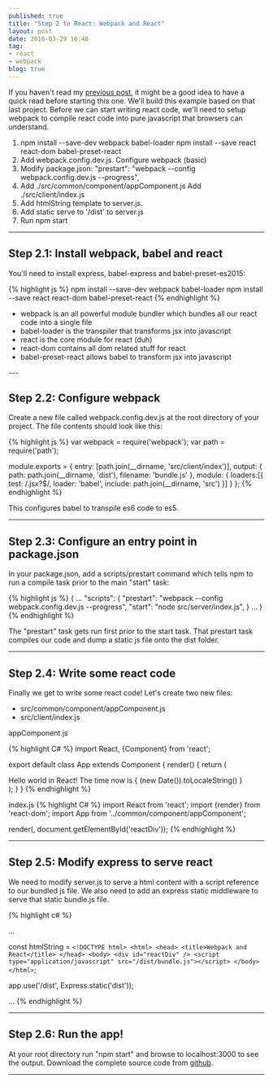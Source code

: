 ```yaml
---
published: true
title: "Step 2 to React: Webpack and React"
layout: post
date: 2016-03-29 16:48
tag:
- react
- webpack
blog: true
---
```


If you haven't read my [previous post](http://www.reactjunkie.com/step-one-to-react-es-6-and-express/), 
it might be a good idea to have a quick read before starting this one. We'll build this example based on that last project.
Before we can start writing react code, we'll need to setup webpack to compile react code into pure javascript that
browsers can understand.

1. npm install --save-dev webpack babel-loader
   npm install --save react react-dom babel-preset-react
2. Add webpack.config.dev.js. Configure webpack (basic)
3. Modify package.json:
 "prestart": "webpack --config webpack.config.dev.js --progress",
4.  Add ./src/common/component/appComponent.js
    Add ./src/client/index.js
5. Add htmlString template to server.js.
6. Add static serve to '/dist' to server.js
7. Run npm start

---

## Step 2.1: Install webpack, babel and react
 You'll need to install express, babel-express and babel-preset-es2015:

{% highlight js %}
npm install --save-dev webpack babel-loader
npm install --save react react-dom babel-preset-react
{% endhighlight %}

<ul>
<li>webpack is an all powerful module bundler which bundles all our react code into a single file</li>
<li>babel-loader is the transpiler that transforms jsx into javascript</li>
<li>react is the core module for react (duh)</li>
<li>react-dom contains all dom related stuff for react</li>
<li>babel-preset-react allows babel to transform jsx into javascript</li>
</ul>
---

## Step 2.2: Configure webpack
Create a new file called webpack.config.dev.js at the root directory of your project. The file contents should look like this:

{% highlight js %}
var webpack = require('webpack');
var path = require('path');

module.exports = {
    entry: [path.join(__dirname, 'src/client/index')],
    output: {
        path: path.join(__dirname, 'dist'),
        filename: 'bundle.js'
    },
    module: {
        loaders:[{
            test: /\.jsx?$/,
            loader: 'babel',
            include: path.join(__dirname, 'src')
        }]
    }
};
{% endhighlight %}

This configures babel to transpile es6 code to es5.

---

## Step 2.3: Configure an entry point in package.json

In your package.json, add a scripts/prestart command which tells npm to run a compile task prior to the main "start" task:

{% highlight js %}
{
...
      "scripts": {
        "prestart": "webpack --config webpack.config.dev.js --progress",
        "start": "node src/server/index.js",
      }
...
}
{% endhighlight %}

The "prestart" task gets run first prior to the start task. That prestart task compiles our code and dump a static js file 
onto the dist folder.

---

## Step 2.4: Write some react code
Finally we get to write some react code! Let's create two new files:

<ul>
    <li>src/common/component/appComponent.js</li>
    <li>src/client/index.js</li>
</ul>

appComponent.js

{% highlight C# %}
import React, {Component} from 'react';

export default class App extends Component {
    render() {
        return (
            <div>
                Hello world in React! 
                The time now is { (new Date()).toLocaleString() }
            </div>
        );
    }
}
{% endhighlight %}

index.js
{% highlight C# %}
import React from 'react';
import {render} from 'react-dom';
import App from '../common/component/appComponent';

render(<App />, document.getElementById('reactDiv'));
{% endhighlight %}

---

## Step 2.5: Modify express to serve react
We need to modify server.js to serve a html content with a script reference to our bundled js file.
We also need to add an express static middleware to serve that static bundle.js file.

{% highlight c# %}

...

const htmlString = `<!DOCTYPE html>
    <html>
         <head>
            <title>Webpack and React</title>
          </head>
          <body>
            <div id="reactDiv" />
            <script type="application/javascript" src="/dist/bundle.js"></script>
          </body>
    </html>`;

app.use('/dist', Express.static('dist'));

...
{% endhighlight %}

---

## Step 2.6: Run the app!
At your root directory run "npm start" and browse to localhost:3000 to see the output. 
Download the complete source code from [github](https://github.com/yusinto/reactStep2).

---------------------------------------------------------------------------------------
